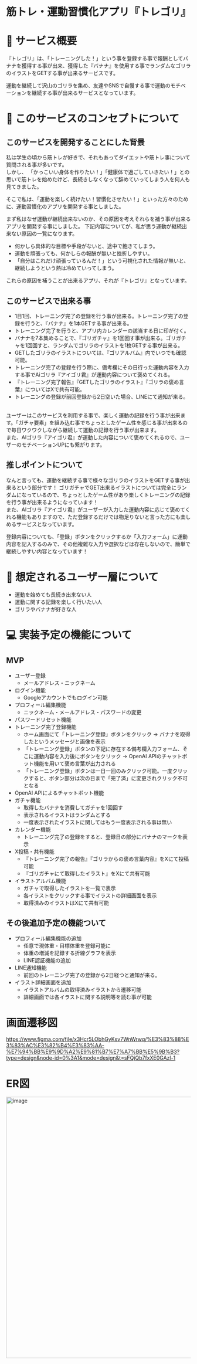 # 筋トレ・運動習慣化アプリ『トレゴリ』

# 🦍 サービス概要
『トレゴリ』は、「トレーニングした！」という事を登録する事で報酬としてバナナを獲得する事が出来、獲得した『バナナ』を使用する事でランダムなゴリラのイラストをGETする事が出来るサービスです。<br>

運動を継続して沢山のゴリラを集め、友達やSNSで自慢する事で運動のモチベーションを継続する事が出来るサービスとなっています。

# 📖 このサービスのコンセプトについて

## このサービスを開発することにした背景
私は学生の頃から筋トレが好きで、それもあってダイエットや筋トレ事について質問される事が多いです。<br>
しかし、 「かっこいい身体を作りたい！」「健康体で過ごしていきたい！」との思いで筋トレを始めたけど、長続きしなくなって辞めていってしまう人を何人も見てきました。<br>

そこで私は、「運動を楽しく続けたい！習慣化させたい！」といった方々のために、運動習慣化のアプリを開発する事としました。<br>

まず私はなぜ運動が継続出来ないのか、その原因を考えそれらを補う事が出来るアプリを開発する事にしました。
下記内容についてが、私が思う運動が継続出来ない原因の一覧になります。
- 何かしら具体的な目標や手段がないと、途中で飽きてしまう。
- 運動を頑張っても、何かしらの報酬が無いと挫折しやすい。
- 「自分はこれだけ頑張っているんだ！」という可視化された情報が無いと、継続しようという熱は冷めていってしまう。

これらの原因を補うことが出来るアプリ、それが『トレゴリ』となっています。

## このサービスで出来る事
- 1日1回、トレーニング完了の登録を行う事が出来る。トレーニング完了の登録を行うと、『バナナ』を1本GETする事が出来る。
- トレーニング完了を行うと、アプリ内カレンダーの該当する日に印が付く。
- バナナを7本集めることで、『ゴリガチャ』を1回回す事が出来る。ゴリガチャを1回回すと、ランダムでゴリラのイラストを1枚GETする事が出来る。
- GETしたゴリラのイラストについては、『ゴリアルバム』内でいつでも確認可能。
- トレーニング完了の登録を行う際に、備考欄にその日行った運動内容を入力する事でAiゴリラ『アイゴリ君』が運動内容について褒めてくれる。
- 『トレーニング完了報告』『GETしたゴリラのイラスト』『ゴリラの褒め言葉』についてはXで共有可能。
- トレーニングの登録が前回登録から2日空いた場合、LINEにて通知が来る。

<br>
ユーザーはこのサービスを利用する事で、楽しく運動の記録を行う事が出来ます。「ガチャ要素」を組み込む事でちょっとしたゲーム性を感じる事が出来るので毎日ワクワクしながら継続して運動の記録を行う事が出来ます。<br>
また、AIゴリラ『アイゴリ君』が運動した内容について褒めてくれるので、ユーザーのモチベーションUPにも繋がります。

## 推しポイントについて
なんと言っても、運動を継続する事で様々なゴリラのイラストをGETする事が出来るという部分です！
ゴリガチャでGET出来るイラストについては完全にランダムになっているので、ちょっとしたゲーム性があり楽しくトレーニングの記録を行う事が出来るようになっています！<br>
また、AIゴリラ『アイゴリ君』がユーザーが入力した運動内容に応じて褒めてくれる機能もありますので、ただ登録するだけでは物足りないと言った方にも楽しめるサービスとなっています。<br>

登録内容についても、「登録」ボタンをクリックするか「入力フォーム」に運動内容を記入するのみで、その他複雑な入力や選択などは存在しないので、簡単で継続しやすい内容となっています！

# 👤 想定されるユーザー層について
- 運動を始めても長続き出来ない人
- 運動に関する記録を楽しく行いたい人
- ゴリラやバナナが好きな人

# 💻 実装予定の機能について
## MVP
- ユーザー登録
  - メールアドレス・ニックネーム
- ログイン機能
  - Googleアカウントでもログイン可能
- プロフィール編集機能
  - ニックネーム・メールアドレス・パスワードの変更
- パスワードリセット機能
- トレーニング完了登録機能
  - ホーム画面にて「トレーニング登録」ボタンをクリック → バナナを取得したというメッセージと画像を表示
  - 「トレーニング登録」ボタンの下記に存在する備考欄入力フォーム、そこに運動内容を入力後にボタンをクリック → OpenAI APIのチャットボット機能を用いて褒め言葉が出力される
  - 「トレーニング登録」ボタンは一日一回のみクリック可能。一度クリックすると、ボタン部分は次の日まで「完了済」に変更されクリック不可となる
- OpenAI APIによるチャットボット機能
- ガチャ機能
  - 取得したバナナを消費してガチャを1回回す
  - 表示されるイラストはランダムとする
  - 一度表示されたイラストに関してはもう一度表示される事は無い
- カレンダー機能
  - トレーニング完了の登録をすると、登録日の部分にバナナのマークを表示
- X投稿・共有機能
  - 『トレーニング完了の報告』『ゴリラからの褒め言葉内容』をXにて投稿可能
  - 『ゴリガチャにて取得したイラスト』をXにて共有可能
- イラストアルバム機能
  - ガチャで取得したイラストを一覧で表示
  - 各イラストをクリックする事でイラストの詳細画面を表示
  - 取得済みのイラストはXにて共有可能

## その後追加予定の機能ついて
- プロフィール編集機能の追加
  - 任意で現体重・目標体重を登録可能に
  - 体重の増減を記録する折線グラフを表示
  - LINE認証機能の追加
- LINE通知機能
  - 前回のトレーニング完了の登録から2日経つと通知が来る。
- イラスト詳細画面を追加
  - イラストアルバムの取得済みイラストから遷移可能
  - 詳細画面では各イラストに関する説明等を読む事が可能

# 画面遷移図
https://www.figma.com/file/x3Hcr5LObhGyKsv7WnWrwq/%E3%83%88%E3%83%AC%E3%82%B4%E3%83%AA-%E7%94%BB%E9%9D%A2%E9%81%B7%E7%A7%BB%E5%9B%B3?type=design&node-id=0%3A1&mode=design&t=sFQjQb7fxXE0GAzl-1

# ER図
<img width="713" alt="image" src="https://github.com/SatoNozomi44/Tra_gori/assets/130850494/062a742e-d459-4a26-8ed0-f94a7fb0809d">

